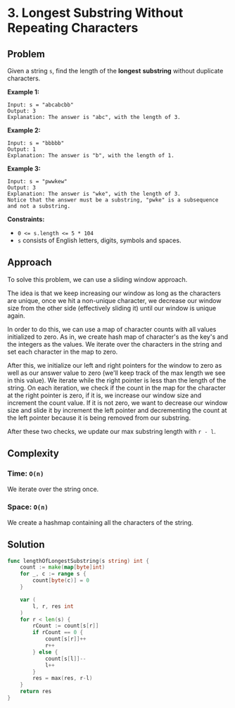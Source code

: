 # 3. Longest Substring Without Repeating Characters

## Problem

Given a string `s`, find the length of the **longest** **substring** without duplicate characters.

**Example 1:**

```
Input: s = "abcabcbb"
Output: 3
Explanation: The answer is "abc", with the length of 3.

```

**Example 2:**

```
Input: s = "bbbbb"
Output: 1
Explanation: The answer is "b", with the length of 1.

```

**Example 3:**

```
Input: s = "pwwkew"
Output: 3
Explanation: The answer is "wke", with the length of 3.
Notice that the answer must be a substring, "pwke" is a subsequence and not a substring.

```

**Constraints:**

- `0 <= s.length <= 5 * 104`
- `s` consists of English letters, digits, symbols and spaces.

## Approach
To solve this problem, we can use a sliding window approach.

The idea is that we keep increasing our window as long as the characters are unique, once we hit a non-unique character, we decrease our window size from the other side (effectively sliding it) until our window is unique again.

In order to do this, we can use a map of character counts with all values initialized to zero. As in, we create hash map of character's as the key's and the integers as the values. We iterate over the characters in the string and set each character in the map to zero.

After this, we initialize our left and right pointers for the window to zero as well as our answer value to zero (we'll keep track of the max length we see in this value). We iterate while the right pointer is less than the length of the string. On each iteration, we check if the count in the map for the character at the right pointer is zero, if it is, we increase our window size and increment the count value. If it is not zero, we want to decrease our window size and slide it by increment the left pointer and decrementing the count at the left pointer because it is being removed from our substring. 

After these two checks, we update our max substring length with `r - l`.

## Complexity
### Time: `O(n)`
We iterate over the string once.

### Space: `O(n)`
We create a hashmap containing all the characters of the string.

## Solution

```go
func lengthOfLongestSubstring(s string) int {
	count := make(map[byte]int)
	for _, c := range s {
		count[byte(c)] = 0
	}

	var (
		l, r, res int
	)
	for r < len(s) {
		rCount := count[s[r]]
		if rCount == 0 {
			count[s[r]]++
			r++
		} else {
			count[s[l]]--
			l++
		}
		res = max(res, r-l)
	}
	return res
}

```
